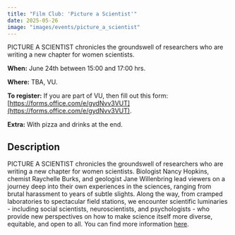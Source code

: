 ```yaml
---
title: "Film Club: 'Picture a Scientist'"
date: 2025-05-26
image: "images/events/picture_a_scientist"
---
```


PICTURE A SCIENTIST chronicles the groundswell of researchers who are writing a new chapter for women scientists.

**When:** June 24th between 15:00 and 17:00 hrs.

**Where:** TBA, VU.

**To register:** If you are part of VU, then fill out this form: [https://forms.office.com/e/gydNvv3VUT](https://forms.office.com/e/gydNvv3VUT).

**Extra:** With pizza and drinks at the end.

## Description

PICTURE A SCIENTIST chronicles the groundswell of researchers who are writing a new chapter for women scientists. Biologist Nancy Hopkins, chemist Raychelle Burks, and geologist Jane Willenbring lead viewers on a journey deep into their own experiences in the sciences, ranging from brutal harassment to years of subtle slights. Along the way, from cramped laboratories to spectacular field stations, we encounter scientific luminaries - including social scientists, neuroscientists, and psychologists - who provide new perspectives on how to make science itself more diverse, equitable, and open to all. You can find more information [here](https://www.pictureascientist.com/).



